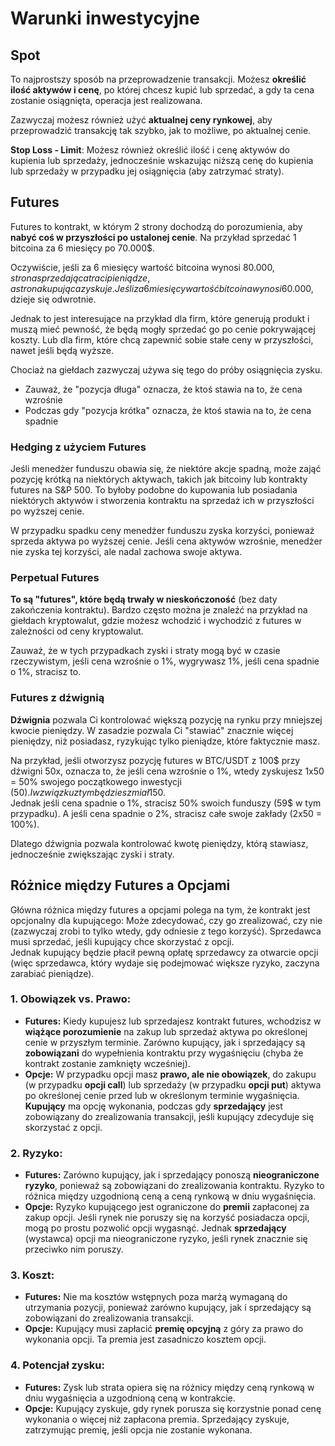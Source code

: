 # Warunki inwestycyjne

## Spot

To najprostszy sposób na przeprowadzenie transakcji. Możesz **określić ilość aktywów i cenę**, po której chcesz kupić lub sprzedać, a gdy ta cena zostanie osiągnięta, operacja jest realizowana.

Zazwyczaj możesz również użyć **aktualnej ceny rynkowej**, aby przeprowadzić transakcję tak szybko, jak to możliwe, po aktualnej cenie.

**Stop Loss - Limit**: Możesz również określić ilość i cenę aktywów do kupienia lub sprzedaży, jednocześnie wskazując niższą cenę do kupienia lub sprzedaży w przypadku jej osiągnięcia (aby zatrzymać straty).

## Futures

Futures to kontrakt, w którym 2 strony dochodzą do porozumienia, aby **nabyć coś w przyszłości po ustalonej cenie**. Na przykład sprzedać 1 bitcoina za 6 miesięcy po 70.000$.

Oczywiście, jeśli za 6 miesięcy wartość bitcoina wynosi 80.000$, strona sprzedająca traci pieniądze, a strona kupująca zyskuje. Jeśli za 6 miesięcy wartość bitcoina wynosi 60.000$, dzieje się odwrotnie.

Jednak to jest interesujące na przykład dla firm, które generują produkt i muszą mieć pewność, że będą mogły sprzedać go po cenie pokrywającej koszty. Lub dla firm, które chcą zapewnić sobie stałe ceny w przyszłości, nawet jeśli będą wyższe.

Chociaż na giełdach zazwyczaj używa się tego do próby osiągnięcia zysku.

* Zauważ, że "pozycja długa" oznacza, że ktoś stawia na to, że cena wzrośnie
* Podczas gdy "pozycja krótka" oznacza, że ktoś stawia na to, że cena spadnie

### Hedging z użyciem Futures <a href="#mntl-sc-block_7-0" id="mntl-sc-block_7-0"></a>

Jeśli menedżer funduszu obawia się, że niektóre akcje spadną, może zająć pozycję krótką na niektórych aktywach, takich jak bitcoiny lub kontrakty futures na S\&P 500. To byłoby podobne do kupowania lub posiadania niektórych aktywów i stworzenia kontraktu na sprzedaż ich w przyszłości po wyższej cenie.&#x20;

W przypadku spadku ceny menedżer funduszu zyska korzyści, ponieważ sprzeda aktywa po wyższej cenie. Jeśli cena aktywów wzrośnie, menedżer nie zyska tej korzyści, ale nadal zachowa swoje aktywa.

### Perpetual Futures

**To są "futures", które będą trwały w nieskończoność** (bez daty zakończenia kontraktu). Bardzo często można je znaleźć na przykład na giełdach kryptowalut, gdzie możesz wchodzić i wychodzić z futures w zależności od ceny kryptowalut.

Zauważ, że w tych przypadkach zyski i straty mogą być w czasie rzeczywistym, jeśli cena wzrośnie o 1%, wygrywasz 1%, jeśli cena spadnie o 1%, stracisz to.

### Futures z dźwignią

**Dźwignia** pozwala Ci kontrolować większą pozycję na rynku przy mniejszej kwocie pieniędzy. W zasadzie pozwala Ci "stawiać" znacznie więcej pieniędzy, niż posiadasz, ryzykując tylko pieniądze, które faktycznie masz.

Na przykład, jeśli otworzysz pozycję futures w BTC/USDT z 100$ przy dźwigni 50x, oznacza to, że jeśli cena wzrośnie o 1%, wtedy zyskujesz 1x50 = 50% swojego początkowego inwestycji (50$). I w związku z tym będziesz miał 150$.\
Jednak jeśli cena spadnie o 1%, stracisz 50% swoich funduszy (59$ w tym przypadku). A jeśli cena spadnie o 2%, stracisz całe swoje zakłady (2x50 = 100%).

Dlatego dźwignia pozwala kontrolować kwotę pieniędzy, którą stawiasz, jednocześnie zwiększając zyski i straty.

## Różnice między Futures a Opcjami

Główna różnica między futures a opcjami polega na tym, że kontrakt jest opcjonalny dla kupującego: Może zdecydować, czy go zrealizować, czy nie (zazwyczaj zrobi to tylko wtedy, gdy odniesie z tego korzyść). Sprzedawca musi sprzedać, jeśli kupujący chce skorzystać z opcji.\
Jednak kupujący będzie płacił pewną opłatę sprzedawcy za otwarcie opcji (więc sprzedawca, który wydaje się podejmować większe ryzyko, zaczyna zarabiać pieniądze).

### 1. **Obowiązek vs. Prawo:**

* **Futures:** Kiedy kupujesz lub sprzedajesz kontrakt futures, wchodzisz w **wiążące porozumienie** na zakup lub sprzedaż aktywa po określonej cenie w przyszłym terminie. Zarówno kupujący, jak i sprzedający są **zobowiązani** do wypełnienia kontraktu przy wygaśnięciu (chyba że kontrakt zostanie zamknięty wcześniej).
* **Opcje:** W przypadku opcji masz **prawo, ale nie obowiązek**, do zakupu (w przypadku **opcji call**) lub sprzedaży (w przypadku **opcji put**) aktywa po określonej cenie przed lub w określonym terminie wygaśnięcia. **Kupujący** ma opcję wykonania, podczas gdy **sprzedający** jest zobowiązany do zrealizowania transakcji, jeśli kupujący zdecyduje się skorzystać z opcji.

### 2. **Ryzyko:**

* **Futures:** Zarówno kupujący, jak i sprzedający ponoszą **nieograniczone ryzyko**, ponieważ są zobowiązani do zrealizowania kontraktu. Ryzyko to różnica między uzgodnioną ceną a ceną rynkową w dniu wygaśnięcia.
* **Opcje:** Ryzyko kupującego jest ograniczone do **premii** zapłaconej za zakup opcji. Jeśli rynek nie poruszy się na korzyść posiadacza opcji, mogą po prostu pozwolić opcji wygasnąć. Jednak **sprzedający** (wystawca) opcji ma nieograniczone ryzyko, jeśli rynek znacznie się przeciwko nim poruszy.

### 3. **Koszt:**

* **Futures:** Nie ma kosztów wstępnych poza marżą wymaganą do utrzymania pozycji, ponieważ zarówno kupujący, jak i sprzedający są zobowiązani do zrealizowania transakcji.
* **Opcje:** Kupujący musi zapłacić **premię opcyjną** z góry za prawo do wykonania opcji. Ta premia jest zasadniczo kosztem opcji.

### 4. **Potencjał zysku:**

* **Futures:** Zysk lub strata opiera się na różnicy między ceną rynkową w dniu wygaśnięcia a uzgodnioną ceną w kontrakcie.
* **Opcje:** Kupujący zyskuje, gdy rynek porusza się korzystnie ponad cenę wykonania o więcej niż zapłacona premia. Sprzedający zyskuje, zatrzymując premię, jeśli opcja nie zostanie wykonana.
